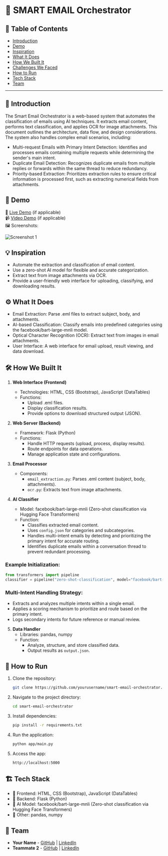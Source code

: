 # 🚀 SMART EMAIL Orchestrator

## 📌 Table of Contents
- [Introduction](#introduction)
- [Demo](#demo)
- [Inspiration](#inspiration)
- [What It Does](#what-it-does)
- [How We Built It](#how-we-built-it)
- [Challenges We Faced](#challenges-we-faced)
- [How to Run](#how-to-run)
- [Tech Stack](#tech-stack)
- [Team](#team)

---

## 🎯 Introduction

The Smart Email Orchestrator is a web-based system that automates the classification of emails using AI techniques. It extracts email content, performs text classification, and applies OCR for image attachments. This document outlines the architecture, data flow, and design considerations.
The system also handles complex email scenarios, including:
- Multi-request Emails with Primary Intent Detection: Identifies and processes emails containing multiple requests while determining the sender's main intent.
- Duplicate Email Detection: Recognizes duplicate emails from multiple replies or forwards within the same thread to reduce redundancy.
- Priority-based Extraction: Prioritizes extraction rules to ensure critical information is processed first, such as extracting numerical fields from attachments.

## 🎥 Demo
🔗 [Live Demo](#) (if applicable)  
📹 [Video Demo](#) (if applicable)  
🖼️ Screenshots:

![Screenshot 1](link-to-image)

## 💡 Inspiration
- Automate the extraction and classification of email content.
- Use a zero-shot AI model for flexible and accurate categorization.
- Extract text from image attachments via OCR.
- Provide a user-friendly web interface for uploading, classifying, and downloading results.

## ⚙️ What It Does

- Email Extraction: Parse .eml files to extract subject, body, and attachments.
- AI-based Classification: Classify emails into predefined categories using the facebook/bart-large-mnli model.
- Optical Character Recognition (OCR): Extract text from images in email attachments.
- User Interface: A web interface for email upload, result viewing, and data download.

## 🛠️ How We Built It

1. **Web Interface (Frontend)**
   - Technologies: HTML, CSS (Bootstrap), JavaScript (DataTables)
   - Functions: 
     - Upload .eml files.
     - Display classification results.
     - Provide options to download structured output (JSON).

2. **Web Server (Backend)**
   - Framework: Flask (Python)
   - Functions: 
     - Handle HTTP requests (upload, process, display results).
     - Route endpoints for data operations.
     - Manage application state and configurations.

3. **Email Processor**
   - Components: 
     - `email_extraction.py`: Parses .eml content (subject, body, attachments).
     - `ocr.py`: Extracts text from image attachments.

4. **AI Classifier**
   - Model: facebook/bart-large-mnli (Zero-shot classification via Hugging Face Transformers)
   - Function: 
     - Classifies extracted email content.
     - Uses `config.json` for categories and subcategories.
     - Handles multi-intent emails by detecting and prioritizing the primary intent for accurate routing.
     - Identifies duplicate emails within a conversation thread to prevent redundant processing.

### Example Initialization:
```python
from transformers import pipeline
classifier = pipeline("zero-shot-classification", model="facebook/bart-large-mnli")
```

### Multi-Intent Handling Strategy:
- Extracts and analyzes multiple intents within a single email.
- Applies a scoring mechanism to prioritize and route based on the primary intent.
- Logs secondary intents for future reference or manual review.

5. **Data Handler**
   - Libraries: pandas, numpy
   - Function: 
     - Analyze, structure, and store classified data.
     - Output results as `output.json`.

## 🏃 How to Run

1. Clone the repository: 
   ```bash
   git clone https://github.com/yourusername/smart-email-orchestrator.git
   ```
2. Navigate to the project directory:
   ```bash
   cd smart-email-orchestrator
   ```
3. Install dependencies: 
   ```bash
   pip install -r requirements.txt
   ```
4. Run the application: 
   ```bash
   python app/main.py
   ```
5. Access the app: 
   ```bash
   http://localhost:5000
   ```

## 🏗️ Tech Stack
- 🔹 Frontend: HTML, CSS (Bootstrap), JavaScript (DataTables)
- 🔹 Backend: Flask (Python)
- 🔹 AI Model: facebook/bart-large-mnli (Zero-shot classification via Hugging Face Transformers)
- 🔹 Other: pandas, numpy

## 👥 Team
- **Your Name** - [GitHub](#) | [LinkedIn](#)
- **Teammate 2** - [GitHub](#) | [LinkedIn](#)